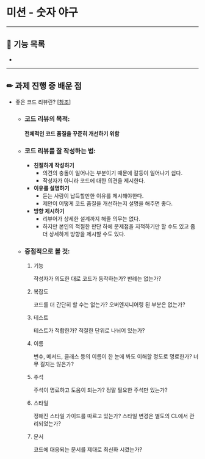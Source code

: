 # 미션 - 숫자 야구

---

## 🚀 기능 목록
- 

---

## ✏ 과제 진행 중 배운 점

- 좋은 코드 리뷰란? [[참조](https://soojin.ro/review/review-comments)]
  - ### 코드 리뷰의 목적: 
  
    **전체적인 코드 품질을 꾸준히 개선하기 위함**
  
  - ### 코드 리뷰를 잘 작성하는 법:

    - **친절하게 작성하기**
      - 의견의 충돌이 일어나는 부분이기 때문에 갈등이 일어나기 쉽다.
      - 작성자가 아니라 코드에 대한 의견을 제시한다.
    - **이유를 설명하기**
      - 듣는 사람이 납득할만한 이유를 제시해야한다.
      - 제안이 어떻게 코드 품질을 개선하는지 설명을 해주면 좋다.
    - **방향 제시하기**
      - 리뷰어가 상세한 설계까지 해줄 의무는 없다.
      - 하지만 본인의 적절한 판단 하에 문제점을 지적하기만 할 수도 있고 좀 더 상세하게 방향을 제시할 수도 있다.

  - ### 중점적으로 볼 것:
    1. 기능

       작성자가 의도한 대로 코드가 동작하는가? 반례는 없는가?

    2. 복잡도

       코드를 더 간단히 할 수는 없는가? 오버엔지니어링 된 부분은 없는가?

    3. 테스트
    
        테스트가 적합한가? 적절한 단위로 나뉘어 있는가?
    
    4. 이름

        변수, 메서드, 클래스 등의 이름이 한 눈에 봐도 이해할 정도로 명료한가? 너무 길지는 않은가?

    5. 주석
    
        주석이 명료하고 도움이 되는가? 정말 필요한 주석만 있는가?

    6. 스타일
    
        정해진 스타일 가이드를 따르고 있는가? 스타일 변경은 별도의 CL에서 관리되었는가?

    7. 문서

       코드에 대응되는 문서를 제대로 최신화 시켰는가?